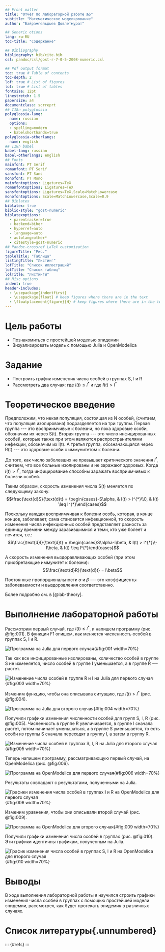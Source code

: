 ```yaml
---
## Front matter
title: "Отчёт по лабораторной работе №6"
subtitle: "Математическое моделирование"
author: "Байрамгельдыев Довлетмурат"

## Generic otions
lang: ru-RU
toc-title: "Содержание"

## Bibliography
bibliography: bib/cite.bib
csl: pandoc/csl/gost-r-7-0-5-2008-numeric.csl

## Pdf output format
toc: true # Table of contents
toc-depth: 2
lof: true # List of figures
lot: true # List of tables
fontsize: 12pt
linestretch: 1.5
papersize: a4
documentclass: scrreprt
## I18n polyglossia
polyglossia-lang:
  name: russian
  options:
  - spelling=modern
  - babelshorthands=true
polyglossia-otherlangs:
  name: english
## I18n babel
babel-lang: russian
babel-otherlangs: english
## Fonts
mainfont: PT Serif
romanfont: PT Serif
sansfont: PT Sans
monofont: PT Mono
mainfontoptions: Ligatures=TeX
romanfontoptions: Ligatures=TeX
sansfontoptions: Ligatures=TeX,Scale=MatchLowercase
monofontoptions: Scale=MatchLowercase,Scale=0.9
## Biblatex
biblatex: true
biblio-style: "gost-numeric"
biblatexoptions:
  - parentracker=true
  - backend=biber
  - hyperref=auto
  - language=auto
  - autolang=other*
  - citestyle=gost-numeric
## Pandoc-crossref LaTeX customization
figureTitle: "Рис."
tableTitle: "Таблица"
listingTitle: "Листинг"
lofTitle: "Список иллюстраций"
lotTitle: "Список таблиц"
lolTitle: "Листинги"
## Misc options
indent: true
header-includes:
  - \usepackage{indentfirst}
  - \usepackage{float} # keep figures where there are in the text
  - \floatplacement{figure}{H} # keep figures where there are in the text
---
```


# Цель работы

- Познакомиться с простейшей моделью эпидемии
- Визуализировать модель с помощью Julia и OpenModelica

# Задание

- Построить график изменения числа особей в группах S, I и R
- Рассмотреть два случая: где $I(t) \leq I^{*}$  и где $I(t) > I^{*}$

# Теоретическое введение

Предположим, что некая популяция, состоящая из N особей, (считаем, что популяция изолирована) подразделяется на три группы. Первая группа --- это восприимчивые к болезни, но пока здоровые особи, обозначим их через S(t). Вторая группа --- это число инфицированных особей, которые также при этом являются распространителями инфекции, обозначим их I(t). А третья группа, обозначающаяся через R(t) --- это здоровые особи с иммунитетом к болезни.

До того, как число заболевших не превышает критического значения $I^{*}$, считаем, что все больные изолированы и не заражают здоровых. Когда $I(t) > I^{*}$, тогда инфицирование способны заражать восприимчивых к болезни особей.

Таким образом, скорость изменения числа S(t) меняется по следующему закону: $$\frac{\text{d}S}{\text{d}t} = \begin{cases}-S\alpha, & I(t) > I^{*}\\0, & I(t) \leq I^{*}\end{cases}$$

Поскольку каждая восприимчивая к болезни особь, которая, в конце концов, заболевает, сама становится инфекционной, то скорость изменения числа инфекционных особей представляет разность за единицу времени между заразившимися и теми, кто уже болеет и лечится, т.е.: $$\frac{\text{d}I}{\text{d}t} = \begin{cases}S\alpha-I\beta, & I(t) > I^{*}\\-I\beta, & I(t) \leq I^{*}\end{cases}$$

А скорость изменения выздоравливающих особей (при этом приобретающие иммунитет к болезни): $$\frac{\text{d}R}{\text{d}t} = I\beta$$

Постоянные пропорциональности $\alpha$ и $\beta$ --- это коэффициенты заболеваемости и выздоровления соответственно.

Более подробно см. в [@lab-theory].

# Выполнение лабораторной работы

Рассмотрим первый случай, где $I(t) \leq I^{*}$, и напишем программу (рис. @fig:001). В функции F1 опишем, как меняется численность особей в группах S, I и R.

![Программа на Julia для первого случая](image/lab6_1.png){#fig:001 width=70%}

Так как все инфицированные изолированы, количество особей в группе S не изменяется, число особей в группе I уменьшается, а в группе R --- растет.

![Изменение числа особей в группе R и I на Julia для первого случая](image/lab6_2.png){#fig:003 width=70%}

Изменим функцию, чтобы она описывала ситуацию, где $I(t) > I^{*}$ (рис. @fig:004).

![Программа на Julia для второго случая](image/lab6_3.png){#fig:004 width=70%}

Получили графики изменения численности особей для групп S, I, R (рис. @fig:005). Численность в группе R увеличивается, в группе I сначала растет, потом начинает уменьшаться, а в группе S уменьшается, то есть особи из группы S сначала переходят в группу I, а затем в группу R.

![Изменение числа особей в группах S, I, R на Julia для второго случая](image/lab6_4.png){#fig:005 width=70%}

Теперь напишем программу, рассматривающую первый случай, на OpenModelica (рис. @fig:006).

![Программа на OpenModelica для первого случая](image/lab6_5.png){#fig:006 width=70%}

Результаты совпадают с результатами, полученными на Julia.

![Графики изменения числа особей в группах I и R на OpenModelica для первого случая](image/lab6_6.png){#fig:008 width=70%}

Изменим уравнения, чтобы они описывали второй случай (рис. @fig:009).

![Программа на OpenModelica для второго случая](image/lab6_7.png){#fig:009 width=70%}

Получили графики изменения числа особей в группах (рис. @fig:010). Эти графики идентичны графикам, полученным на Julia.

![График изменения числа особей в группах S, I и R на OpenModelica для второго случая](image/lab6_8.png){#fig:010 width=70%}

# Выводы

В ходе выполнения лабораторной работы я научился строить графики изменения числа особей в группах с помощью простейшей модели эпидемии, рассмотрел, как будет протекать эпидемия в различных случаях.

# Список литературы{.unnumbered}

::: {#refs}
:::
